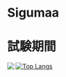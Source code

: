# Sigumaa

# 試験期間

<a href="https://github.com/anuraghazra/github-readme-stats">
  <img align="left" src="https://github-readme-stats.vercel.app/api?username=Sigumaa&count_private=true&show_icons=true&theme=gotham" />
</a>

[![Top Langs](https://github-readme-stats.vercel.app/api/top-langs/?username=Sigumaa&count_private=true&theme=darcula&layout=compact&langs_count=10)](https://github.com/anuraghazra/github-readme-stats)
